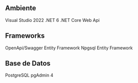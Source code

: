 ## Ambiente
Visual Studio 2022
.NET 6
.NET Core Web Api

## Frameworks
OpenApi/Swagger
Entity Framework
Npgsql Entity Framework

## Base de Datos
PostgreSQL
pgAdmin 4